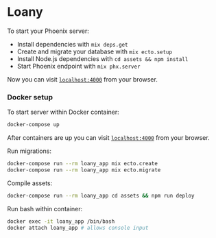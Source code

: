 # Loany

To start your Phoenix server:

  * Install dependencies with `mix deps.get`
  * Create and migrate your database with `mix ecto.setup`
  * Install Node.js dependencies with `cd assets && npm install`
  * Start Phoenix endpoint with `mix phx.server`

Now you can visit [`localhost:4000`](http://localhost:4000) from your browser.

### Docker setup

To start server within Docker container:

```bash
docker-compose up
```
After containers are up you can visit [`localhost:4000`](http://localhost:4000) from your browser.

Run migrations:
```bash
docker-compose run --rm loany_app mix ecto.create
docker-compose run --rm loany_app mix ecto.migrate
```

Compile assets:
```bash
docker-compose run --rm loany_app cd assets && npm run deploy
```

Run bash within container:
```bash
docker exec -it loany_app /bin/bash
docker attach loany_app # allows console input
```
